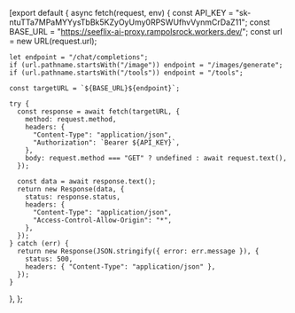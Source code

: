 [export default {
  async fetch(request, env) {
    const API_KEY = "sk-ntuTTa7MPaMYYysTbBk5KZyOyUmy0RPSWUfhvVynmCrDaZ11";
    const BASE_URL = "https://seeflix-ai-proxy.rampolsrock.workers.dev/";
    const url = new URL(request.url);

    let endpoint = "/chat/completions";
    if (url.pathname.startsWith("/image")) endpoint = "/images/generate";
    if (url.pathname.startsWith("/tools")) endpoint = "/tools";

    const targetURL = `${BASE_URL}${endpoint}`;

    try {
      const response = await fetch(targetURL, {
        method: request.method,
        headers: {
          "Content-Type": "application/json",
          "Authorization": `Bearer ${API_KEY}`,
        },
        body: request.method === "GET" ? undefined : await request.text(),
      });

      const data = await response.text();
      return new Response(data, {
        status: response.status,
        headers: {
          "Content-Type": "application/json",
          "Access-Control-Allow-Origin": "*",
        },
      });
    } catch (err) {
      return new Response(JSON.stringify({ error: err.message }), {
        status: 500,
        headers: { "Content-Type": "application/json" },
      });
    }
  },
};
